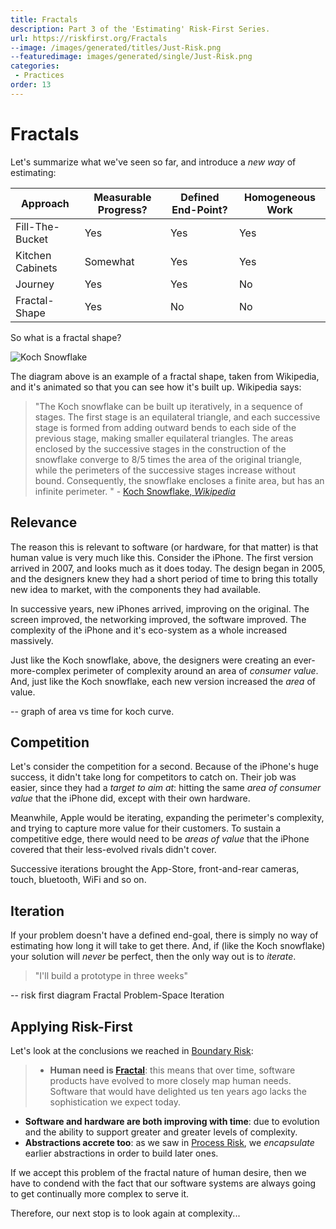 ```yaml
---
title: Fractals
description: Part 3 of the 'Estimating' Risk-First Series.
url: https://riskfirst.org/Fractals
--image: /images/generated/titles/Just-Risk.png
--featuredimage: images/generated/single/Just-Risk.png
categories:
 - Practices
order: 13
---
```


# Fractals

Let's summarize what we've seen so far, and introduce a _new way_ of estimating:

|Approach             |Measurable Progress?       |Defined End-Point?     |Homogeneous Work     |
|---------------------|---------------------------|-----------------------|---------------------|
|Fill-The-Bucket      |Yes                        |Yes                    |Yes                  |
|Kitchen Cabinets     |Somewhat                   |Yes                    |Yes                  |
|Journey              |Yes                        |Yes                    |No                   |
|Fractal-Shape        |Yes                        |No                     |No                   |

So what is a fractal shape?  

![Koch Snowflake](https://upload.wikimedia.org/wikipedia/commons/f/fd/Von_Koch_curve.gif)

The diagram above is an example of a fractal shape, taken from Wikipedia, and it's animated so that you can see how it's built up.  Wikipedia says:

> "The Koch snowflake can be built up iteratively, in a sequence of stages. The first stage is an equilateral triangle, and each successive stage is formed from adding outward bends to each side of the previous stage, making smaller equilateral triangles. The areas enclosed by the successive stages in the construction of the snowflake converge to 8/5 times the area of the original triangle, while the perimeters of the successive stages increase without bound. Consequently, the snowflake encloses a finite area, but has an infinite perimeter. " - [Koch Snowflake, _Wikipedia_](https://en.wikipedia.org/wiki/Koch_snowflake)

## Relevance

The reason this is relevant to software (or hardware, for that matter) is that human value is very much like this.  Consider the iPhone.  The first version arrived in 2007, and looks much as it does today.  The design began in 2005, and the designers knew they had a short period of time to bring this totally new idea to market, with the components they had available.

In successive years, new iPhones arrived, improving on the original.  The screen improved, the networking improved, the software improved.  The complexity of the iPhone and it's eco-system as a whole increased massively.

Just like the Koch snowflake, above, the designers were creating an ever-more-complex perimeter of complexity around an area of _consumer value_.  And, just like the Koch snowflake, each new version increased the _area_ of value.  

-- graph of area vs time for koch curve.

## Competition

Let's consider the competition for a second.  Because of the iPhone's huge success, it didn't take long for competitors to catch on.  Their job was easier, since they had a _target to aim at_: hitting the same _area of consumer value_ that the iPhone did, except with their own hardware.

Meanwhile, Apple would be iterating, expanding the perimeter's complexity, and trying to capture more value for their customers.  To sustain a competitive edge, there would need to be _areas of value_ that the iPhone covered that their less-evolved rivals didn't cover.

Successive iterations brought the App-Store, front-and-rear cameras, touch, bluetooth, WiFi and so on.   

## Iteration

If your problem doesn't have a defined end-goal, there is simply no way of estimating how long it will take to get there.  And, if (like the Koch snowflake) your solution will _never_ be perfect, then the only way out is to _iterate_.

> "I'll build a prototype in three weeks"

-- risk first diagram  Fractal Problem-Space   Iteration

## Applying Risk-First

Let's look at the conclusions we reached in [Boundary Risk]():

> - **Human need is [Fractal](https://en.wikipedia.org/wiki/Fractal)**:  this means that over time, software products have evolved to more closely map human needs.   Software that would have delighted us ten years ago lacks the sophistication we expect today.
- **Software and hardware are both improving with time**: due to evolution and the ability to support greater and greater levels of complexity.
- **Abstractions accrete too**:  as we saw in [Process Risk](Process-Risk.md), we _encapsulate_ earlier abstractions in order to build later ones.

If we accept this problem of the fractal nature of human desire, then we have to condend with the fact that our software systems are always going to get continually more complex to serve it.

Therefore, our next stop is to look again at complexity...




